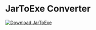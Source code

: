 # JarToExe Converter

[![Download JarToExe](https://img.shields.io/badge/Download-JarToExe-blue.svg?style=for-the-badge&logo=windows&logoColor=white)](https://github.com/SakhiSahil/JarToExeWrapper/raw/refs/heads/main/installer/JARtoEXE-1.3.7.msi)

